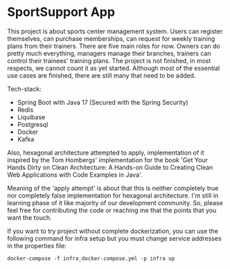 # SportSupport App

This project is about sports center management system. Users can register themselves, can purchase memberships, can request for weekly training plans from their trainers.
There are five main roles for now. Owners can do pretty much everything, managers manage their branches, trainers can control their trainees' training plans.
The project is not finished, in most respects, we cannot count it as yet started. Although most of the essential use cases are finished, there are still many that need to be added.

Tech-stack:
- Spring Boot with Java 17 (Secured with the Spring Security)
- Redis
- Liquibase
- Postgresql
- Docker
- Kafka

Also, hexagonal architecture attempted to apply, implementation of it inspired by the Tom Hombergs' implementation for the book 'Get Your Hands Dirty on Clean Architecture: A Hands-on Guide to Creating Clean Web Applications with Code Examples in Java'.

Meaning of the 'apply attempt'  is about that this is neither completely true nor completely false implementation for hexagonal architecture. I'm still in learning phase of it like majority of our development community. So, please feel free for contributing the code or reaching me that the points that you want the touch.

If you want to try project without complete dockerization, you can use the following command for infra setup but you must change service addresses in the properties file:

```docker-compose -f infra_docker-compose.yml -p infra up ```
